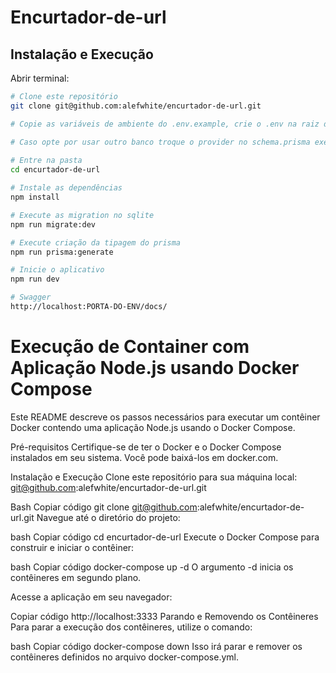 # Encurtador-de-url

## Instalação e Execução

Abrir terminal:

```sh
# Clone este repositório
git clone git@github.com:alefwhite/encurtador-de-url.git

# Copie as variáveis de ambiente do .env.example, crie o .env na raiz do projeto e cole 

# Caso opte por usar outro banco troque o provider no schema.prisma exemplo ("postgresql") e mude o DATABASE_URL do env
 
# Entre na pasta
cd encurtador-de-url

# Instale as dependências
npm install

# Execute as migration no sqlite
npm run migrate:dev

# Execute criação da tipagem do prisma
npm run prisma:generate

# Inicie o aplicativo
npm run dev

# Swagger
http://localhost:PORTA-DO-ENV/docs/
```

# Execução de Container com Aplicação Node.js usando Docker Compose
Este README descreve os passos necessários para executar um contêiner Docker contendo uma aplicação Node.js usando o Docker Compose.

Pré-requisitos
Certifique-se de ter o Docker e o Docker Compose instalados em seu sistema. Você pode baixá-los em docker.com.

Instalação e Execução
Clone este repositório para sua máquina local: git@github.com:alefwhite/encurtador-de-url.git

Bash
Copiar código
git clone git@github.com:alefwhite/encurtador-de-url.git
Navegue até o diretório do projeto:

bash
Copiar código
cd encurtador-de-url
Execute o Docker Compose para construir e iniciar o contêiner:

bash
Copiar código
docker-compose up -d
O argumento -d inicia os contêineres em segundo plano.

Acesse a aplicação em seu navegador:

Copiar código
http://localhost:3333
Parando e Removendo os Contêineres
Para parar a execução dos contêineres, utilize o comando:

bash
Copiar código
docker-compose down
Isso irá parar e remover os contêineres definidos no arquivo docker-compose.yml.
